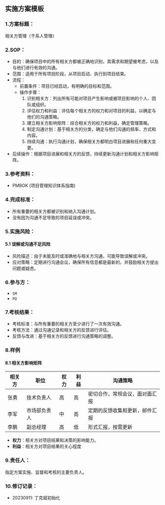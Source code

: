 ## 实施方案模板


### 1.方案标题：

相关方管理（干系人管理）

### 2.SOP：

* 目的：确保项目中的所有相关方都被正确地识别，其需求和期望被考虑，以及与他们进行有效的沟通。
* 范围：适用于所有项目阶段，从项目启动、执行到项目结束。
* 流程：
	* 前置条件：项目已经启动，有明确的目标和范围。
	* 操作步骤：
		1. 识别相关方：列出所有可能对项目产生影响或被项目影响的个人、团队或组织。
		2. 评估权力和利益：评估每个相关方的权力和对项目的利益，以确定与他们的沟通策略。
		3. 建立相关方影响矩阵：综合相关方的权力和利益，确定管理策略。
		4. 制定沟通计划：基于相关方的分类，确定与他们沟通的频率、方式和内容。
		5. 持续沟通：执行沟通计划，确保相关方都明白项目进展和任何重大变更。
* 后续操作：根据项目进展和相关方的反馈，持续更新沟通计划和相关方影响矩阵。

### 3.参考资料：

* PMBOK (项目管理知识体系指南)

### 4.完成标准：

* 所有重要的相关方都被识别和纳入沟通计划。
* 没有因为沟通不足导致的项目延误或冲突。

### 5.实施风险：

#### 5.1 误解或沟通不足风险

* 风险描述：由于未能及时或准确地与相关方沟通，可能导致误解或冲突。
* 应对策略：定期进行沟通会议，确保所有信息都是最新的，并鼓励相关方提出问题或疑虑。

### 6.参与方：

* `SM`
* `PO`

### 7.考核结果：

* 考核标准：与所有重要的相关方至少进行了一次有效沟通。
* 考核方法：通过沟通记录和相关方的反馈进行评估。
* 反馈与改进：基于相关方的反馈进行沟通策略的调整。

### 8.样例

#### 8.1 相关方影响矩阵

| 相关方    | 职位   | 权力     | 利益     | 沟通策略        |
|--------| ----|---------|---------|--------------|
|  张勇 | 技术负责人 |       高      | 高      | 密切合作，常规会议，面对面汇报  |
| 李军 | 市场部负责人|  中      | 高      | 定期的反馈收集和更新，邮件汇报 |
| 李鹏 | 副总经理 | 高      | 低      | 形式汇报，按需更新   |

- **权力**：相关方对项目结果和决策的影响能力。
- **利益**：相关方对项目结果的关心程度

### 9.责任人：

指定方案实施、监督和考核的主要负责人。

### 10.修订记录：

*  20230911: 丁克斌初始化